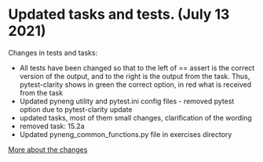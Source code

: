# Updated tasks and tests. (July 13 2021)

Changes in tests and tasks:

* All tests have been changed so that to the left of == assert is the correct version of the output, and to the right is the output from the task.
  Thus, pytest-clarity shows in green the correct option, in red what is received from the task
* Updated pyneng utility and pytest.ini config files - removed pytest option due to pytest-clarity update
* updated tasks, most of them small changes, clarification of the wording
* removed task: 15.2a
* Updated pyneng_common_functions.py file in exercises directory


[More about the changes]()



